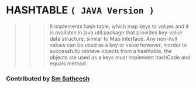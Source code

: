 # HASHTABLE `( JAVA Version )`

>>> It implements hash table, which map keys to values and it is available in java.util.package that provides key-value data structure, similar to Map interface.
>>> Any non-null values can be used as a key or value however, inorder to successfully retrieve objects from a hashtable, the objects are used as a keys must implement hashCode and equals method.

### Contributed by [Sm Satheesh](https://github.com/smsatheesh)